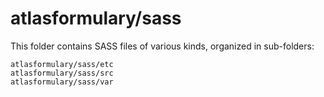 # atlasformulary/sass

This folder contains SASS files of various kinds, organized in sub-folders:

    atlasformulary/sass/etc
    atlasformulary/sass/src
    atlasformulary/sass/var
